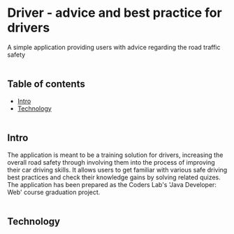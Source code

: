# Driver - advice and best practice for drivers
A simple application providing users with advice regarding the road traffic safety 
<br><br>
## Table of contents
* [Intro](#intro)
* [Technology](#technology)
<br><br>
## Intro
The application is meant to be a training solution for drivers, increasing the overall road safety through involving them into the process of improving their car driving skills. It allows users to get familiar with various safe driving best practices and check their knowledge gains by solving related quizes.<br>
The application has been prepared as the Coders Lab's 'Java Developer: Web' course graduation project.
<br><br>
## Technology

